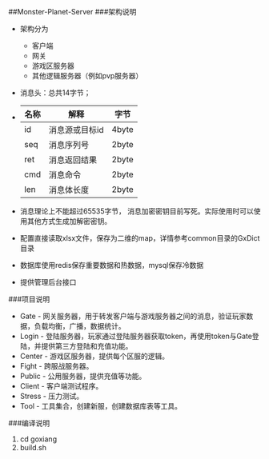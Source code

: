 ##Monster-Planet-Server
###架构说明
* 架构分为

  * 客户端
  * 网关
  * 游戏区服务器
  * 其他逻辑服务器（例如pvp服务器）

* 消息头：总共14字节；

* | 名称   | 解释       | 字节    |
  | ---- | -------- | ----- |
  | id   | 消息源或目标id | 4byte |
  | seq  | 消息序列号    | 2byte |
  | ret  | 消息返回结果   | 2byte |
  | cmd  | 消息命令     | 2byte |
  | len  | 消息体长度    | 2byte |

* 消息理论上不能超过65535字节， 消息加密密钥目前写死。实际使用时可以使用其他方式生成加解密密钥。

* 配置直接读取xlsx文件，保存为二维的map，详情参考common目录的GxDict目录

* 数据库使用redis保存重要数据和热数据，mysql保存冷数据

* 提供管理后台接口

###项目说明
* Gate - 网关服务器，用于转发客户端与游戏服务器之间的消息，验证玩家数据，负载均衡，广播，数据统计。
* Login - 登陆服务器，玩家通过登陆服务器获取token，再使用token与Gate登陆，并提供第三方登陆和充值功能。
* Center - 游戏区服务器，提供每个区服的逻辑。
* Fight - 跨服战服务器。
* Public - 公用服务器，提供充值等功能。
* Client - 客户端测试程序。
* Stress - 压力测试。
* Tool - 工具集合，创建新服，创建数据库表等工具。

###编译说明
1. cd goxiang
2. build.sh
